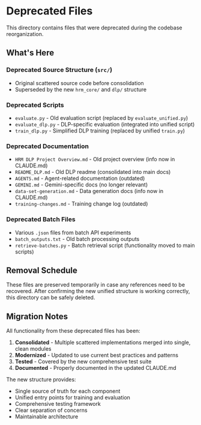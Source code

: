 # Deprecated Files

This directory contains files that were deprecated during the codebase reorganization.

## What's Here

### Deprecated Source Structure (`src/`)
- Original scattered source code before consolidation
- Superseded by the new `hrm_core/` and `dlp/` structure

### Deprecated Scripts
- `evaluate.py` - Old evaluation script (replaced by `evaluate_unified.py`)
- `evaluate_dlp.py` - DLP-specific evaluation (integrated into unified script)
- `train_dlp.py` - Simplified DLP training (replaced by unified `train.py`)

### Deprecated Documentation
- `HRM DLP Project Overview.md` - Old project overview (info now in CLAUDE.md)
- `README_DLP.md` - Old DLP readme (consolidated into main docs)
- `AGENTS.md` - Agent-related documentation (outdated)
- `GEMINI.md` - Gemini-specific docs (no longer relevant)
- `data-set-generation.md` - Data generation docs (info now in CLAUDE.md)
- `training-changes.md` - Training change log (outdated)

### Deprecated Batch Files
- Various `.json` files from batch API experiments
- `batch_outputs.txt` - Old batch processing outputs
- `retrieve-batches.py` - Batch retrieval script (functionality moved to main scripts)

## Removal Schedule

These files are preserved temporarily in case any references need to be recovered. 
After confirming the new unified structure is working correctly, this directory can be safely deleted.

## Migration Notes

All functionality from these deprecated files has been:
1. **Consolidated** - Multiple scattered implementations merged into single, clean modules
2. **Modernized** - Updated to use current best practices and patterns  
3. **Tested** - Covered by the new comprehensive test suite
4. **Documented** - Properly documented in the updated CLAUDE.md

The new structure provides:
- Single source of truth for each component
- Unified entry points for training and evaluation  
- Comprehensive testing framework
- Clear separation of concerns
- Maintainable architecture